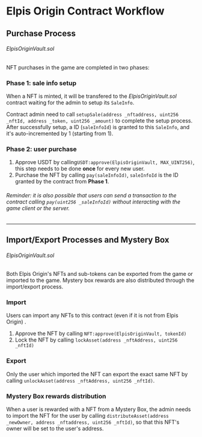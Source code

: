 # Elpis Origin Contract Workflow

## Purchase Process

###### _ElpisOriginVault.sol_

NFT purchases in the game are completed in two phases:

### Phase 1: sale info setup

When a NFT is minted, it will be transfered to the _ElpisOriginVault.sol_ contract waiting for the admin to setup its `SaleInfo`.

Contract admin need to call `setupSale(address _nftaddress, uint256 _nftId, address _token, uint256 _amount)` to complete the setup process. After successfully setup, a ID (`saleInfoId`) is granted to this `SaleInfo`, and it's auto-incremented by 1 (starting from 1).

### Phase 2: user purchase

1. Approve USDT by calling`USDT:approve(ElpisOriginVault, MAX_UINT256)`, this step needs to be done **once** for every new user.
2. Purchase the NFT by calling `pay(saleInfoId)`, `saleInfoId` is the ID granted by the contract from **Phase 1**.

###### Reminder: it is also possible that users can send a transaction to the contract calling `pay(uint256 _saleInfoId)` without interacting with the game client or the server.

---

## Import/Export Processes and Mystery Box

###### _ElpisOriginVault.sol_

Both Elpis Origin's NFTs and sub-tokens can be exported from the game or imported to the game. Mystery box rewards are also distributed through the import/export process.

### Import

Users can import any NFTs to this contract (even if it is not from Elpis Origin) .

1. Approve the NFT by calling `NFT:approve(ElpisOriginVault, tokenId)`
2. Lock the NFT by calling `lockAsset(address _nftAddress, uint256 _nftId)`

### Export

Only the user which imported the NFT can export the exact same NFT by calling `unlockAsset(address _nftAddress, uint256 _nftId)`.

### Mystery Box rewards distribution

When a user is rewarded with a NFT from a Mystery Box, the admin needs to import the NFT for the user by calling `distributeAsset(address _newOwner, address _nftaddress, uint256 _nftId)`, so that this NFT's owner will be set to the user's address.
